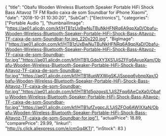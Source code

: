 {
	"title": "Obafu Wooden Wireless Bluetooth Speaker Portable HiFi Shock Bass Altavoz TF FM Radio caixa de som Soundbar for iPhone Xiaomi",
	"date": "2018-10-31 10:30:20",
	"SubCat": ["Electronics"],
	"categories": ["Portable Audio "],
	"thumbnailImage": "https://ae01.alicdn.com/kf/HTB1zUxBwNuTBuNkHFNRq6A9qpXaD/Obafu-Wooden-Wireless-Bluetooth-Speaker-Portable-HiFi-Shock-Bass-Altavoz-TF-caixa-de-som-Soundbar-for.jpg_220x220.jpg",
	"BigImage": ["https://ae01.alicdn.com/kf/HTB1zUxBwNuTBuNkHFNRq6A9qpXaD/Obafu-Wooden-Wireless-Bluetooth-Speaker-Portable-HiFi-Shock-Bass-Altavoz-TF-caixa-de-som-Soundbar-for.jpg","https://ae01.alicdn.com/kf/HTB1LGdqXY3XS1JjSZFFq6AvupXam/Obafu-Wooden-Wireless-Bluetooth-Speaker-Portable-HiFi-Shock-Bass-Altavoz-TF-caixa-de-som-Soundbar-for.jpg","https://ae01.alicdn.com/kf/HTB18upWXWigSKJjSsppq6ybnpXax/Obafu-Wooden-Wireless-Bluetooth-Speaker-Portable-HiFi-Shock-Bass-Altavoz-TF-caixa-de-som-Soundbar-for.jpg","https://ae01.alicdn.com/kf/HTB1d5gzgxsIL1JjSZFqq6AeCpXa0/Obafu-Wooden-Wireless-Bluetooth-Speaker-Portable-HiFi-Shock-Bass-Altavoz-TF-caixa-de-som-Soundbar-for.jpg","https://ae01.alicdn.com/kf/HTB1ufZvgpcJL1JjSZFOq6AWlXXaN/Obafu-Wooden-Wireless-Bluetooth-Speaker-Portable-HiFi-Shock-Bass-Altavoz-TF-caixa-de-som-Soundbar-for.jpg"],
	"actualPrice": 18.89,
	"comparePrice": 29.99,
	"linkurl": "http://s.click.aliexpress.com/e/cmGq4KTI",
	"inStock": 83
}
